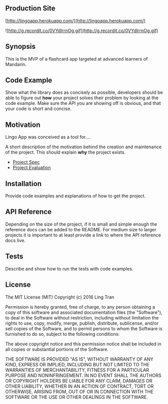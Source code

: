 ## Production Site
[http://lingoapp.herokuapp.com/](http://lingoapp.herokuapp.com/)

![http://g.recordit.co/0VYdlrrnOg.gif](http://g.recordit.co/0VYdlrrnOg.gif)

## Synopsis

This is the MVP of a flashcard app targeted at advanced learners of Mandarin.

## Code Example

Show what the library does as concisely as possible, developers should be able to figure out **how** your project solves their problem by looking at the code example. Make sure the API you are showing off is obvious, and that your code is short and concise.

## Motivation

Lingo App was conceived as a tool for....

A short description of the motivation behind the creation and maintenance of the project. This should explain **why** the project exists.

* [Project Spec](https://github.com/turingschool/lesson_plans/blob/master/ruby_03-professional_rails_applications/self_directed_project.md)
* [Project Evaluation](hhttps://github.com/lingtran/lingo_app/blob/master/lingo-app-eval.md)

## Installation

Provide code examples and explanations of how to get the project.

## API Reference

Depending on the size of the project, if it is small and simple enough the reference docs can be added to the README. For medium size to larger projects it is important to at least provide a link to where the API reference docs live.

## Tests

Describe and show how to run the tests with code examples.

## License

The MIT License (MIT)
Copyright (c) 2016 Ling Tran

Permission is hereby granted, free of charge, to any person obtaining a copy of this software and associated documentation files (the "Software"), to deal in the Software without restriction, including without limitation the rights to use, copy, modify, merge, publish, distribute, sublicense, and/or sell copies of the Software, and to permit persons to whom the Software is furnished to do so, subject to the following conditions:

The above copyright notice and this permission notice shall be included in all copies or substantial portions of the Software.

THE SOFTWARE IS PROVIDED "AS IS", WITHOUT WARRANTY OF ANY KIND, EXPRESS OR IMPLIED, INCLUDING BUT NOT LIMITED TO THE WARRANTIES OF MERCHANTABILITY, FITNESS FOR A PARTICULAR PURPOSE AND NONINFRINGEMENT. IN NO EVENT SHALL THE AUTHORS OR COPYRIGHT HOLDERS BE LIABLE FOR ANY CLAIM, DAMAGES OR OTHER LIABILITY, WHETHER IN AN ACTION OF CONTRACT, TORT OR OTHERWISE, ARISING FROM, OUT OF OR IN CONNECTION WITH THE SOFTWARE OR THE USE OR OTHER DEALINGS IN THE SOFTWARE.

